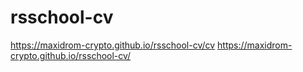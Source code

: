 # rsschool-cv
https://maxidrom-crypto.github.io/rsschool-cv/cv
https://maxidrom-crypto.github.io/rsschool-cv/
